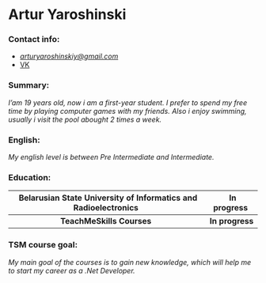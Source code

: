 # Artur Yaroshinski

### Contact info:

+ *arturyaroshinskiy@gmail.com*
+ [VK](vk.com/artur_yaroshinski)

### Summary:

_I’am 19 years old, now i am a first-year student._
_I prefer to spend my free time by playing computer games with my friends._
_Also i enjoy swimming, usually i visit the pool abought 2 times a week._

### English:

_My english level is between Pre Intermediate and Intermediate._

### Education:

| **Belarusian State University of Informatics and Radioelectronics** | **In progress** |
|:---:|:---:|
| **TeachMeSkills Courses** | **In progress** |

### TSM course goal:

_My main goal of the courses is to gain new knowledge, which will help me to start my career as a .Net Developer._
